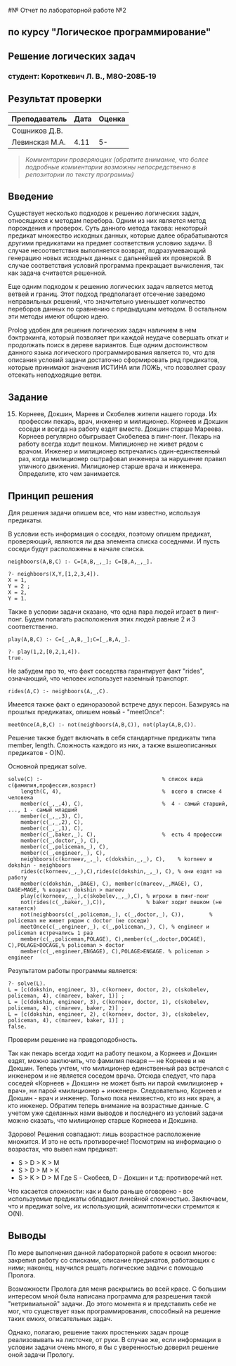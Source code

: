 #№ Отчет по лабораторной работе №2
## по курсу "Логическое программирование"

## Решение логических задач

### студент: Короткевич Л. В., М8О-208Б-19

## Результат проверки

| Преподаватель     | Дата         |  Оценка       |
|-------------------|--------------|---------------|
| Сошников Д.В. |              |               |
| Левинская М.А.|     4.11     |       5-      |

> *Комментарии проверяющих (обратите внимание, что более подробные комментарии возможны непосредственно в репозитории по тексту программы)*

## Введение

Существует несколько подходов к решению логических задач, относящихся к методам перебора. Одним из них является метод порождения и проверок. Суть данного метода такова: некоторый предикат множество исходных данных, которые далее обрабатываются другими предикатами на предмет соответствия условию задачи. В случае несоответствия выполняется возврат, подразумевающий генерацию новых исходных данных с дальнейшей их проверкой. В случае соответствия условий программа прекращает вычисления, так как задача считается решенной.

Еще одним подходом к решению логических задач является метод ветвей и границ. Этот подход предполагает отсечение заведомо неправильных решений, что значительно уменьшает количество переборов данных по сравнению с предыдущим методом. В остальном эти методы имеют общюю идею.

Prolog удобен для решения логических задач наличием в нем бэктрэкинга, который позволяет при каждой неудаче совершать откат и продолжать поиск в дереве вариантов. Еще одним достоинством данного языка логического программирования является то, что для описания условий задачи достаточно сформировать ряд предикатов, которые принимают значения ИСТИНА или ЛОЖЬ, что позволяет сразу отсекать неподходящие ветви.

## Задание

15. Корнеев, Докшин, Мареев и Скобелев жители нашего города. Их профессии пекарь, врач, инженер и милиционер. Корнеев и Докшин соседи и всегда на работу ездят вместе. Докшин старше Мареева. Корнеев регулярно обыгрывает Скобелева в пинг-понг. Пекарь на работу всегда ходит пешком. Милиционер не живет рядом с врачом. Инженер и милиционер встречались один-единственный раз, когда милиционер оштрафовал инженера за нарушение правил уличного движения. Милиционер старше врача и инженера. Определите, кто чем занимается.

## Принцип решения

Для решения задачи опишем все, что нам известно, используя предикаты.

В условии есть информация о соседях, поэтому опишем предикат, проверяющий, являются ли два элемента списка соседними. И пусть соседи будут расположены в начале списка.

```
neighboors(А,B,С) :- С=[А,B,_,_]; С=[B,А,_,_].
```
```
?- neighboors(X,Y,[1,2,3,4]).
X = 1,
Y = 2 ;
X = 2,
Y = 1.
```

Также в условии задачи сказано, что одна пара людей играет в пинг-понг. Будем полагать расположения этих людей равные 2 и 3 соответственно. 

```
play(А,B,С) :- С=[_,А,B,_];С=[_,B,А,_]. 
```
```
?- play(1,2,[0,2,1,4]).
true.
```

Не забудем про то, что факт соседства гарантирует факт "rides", означающий, что человек использует наземный транспорт. 

```
rides(А,С) :- neighboors(А,_,С).
```

Имеется также факт о единоразовой встрече двух персон. Базируясь на прошлых предикатах, опишем новый - "meetOnce":
```
meetOnce(А,B,С) :- not(neighboors(А,B,С)), not(play(А,B,С)).
```

Решение также будет включать в себя стандартные предикаты типа member, length. Сложность каждого из них, а также вышеописанных предикатов - O(N).

Основной предикат solve.

```
solve(С) :-                                      % список вида с(фамилия,профессия,возраст)
    length(С, 4),                                %  всего в списке 4 человека
    member(с(_,_,4), С),                         %  4 - самый старший, ..., 1 - самый младший  
    member(с(_,_,3), С),                         
    member(с(_,_,2), С),                         
    member(с(_,_,1), С),                         
    member(с(_,baker,_), С),                     %  есть 4 профессии    
    member(с(_,doctor,_), С),                    
    member(с(_,policeman,_), С),                 
    member(с(_,engineer,_), С),                  
    neighboors(с(korneev,_,_), с(dokshin,_,_), С),    % korneev и dokshin - neighboors
    rides(с(korneev,_,_),С),rides(с(dokshin,_,_), С), % они ездят на работу
    member(с(dokshin,_,DAGE), С), member(с(mareev,_,MAGE), С), DAGE>MAGE, % возраст dokshin > mareev
    play(с(korneev,_,_),с(skobelev,_,_),С), % игроки в пинг-понг
    not(rides(с(_,baker,_),С)),             % baker ходит пешком (не катается)
    not(neighboors(с(_,policeman,_), с(_,doctor,_), С)),        % policeman не живет рядом с doctor (не соседи)
    meetOnce(с(_,engineer,_), с(_,policeman,_), С), % engineer и policeman встречались 1 раз 
    member(с(_,policeman,POLAGE), С),member(с(_,doctor,DOCAGE), С),POLAGE>DOCAGE,% policeman > doctor 
    member(с(_,engineer,ENGAGE), С),POLAGE>ENGAGE. % policeman > engineer
```

Результатом работы программы является:

```
?- solve(L).
L = [с(dokshin, engineer, 3), с(korneev, doctor, 2), с(skobelev, policeman, 4), с(mareev, baker, 1)] ;
L = [с(dokshin, engineer, 3), с(korneev, doctor, 1), с(skobelev, policeman, 4), с(mareev, baker, 2)] ;
L = [с(dokshin, engineer, 2), с(korneev, doctor, 3), с(skobelev, policeman, 4), с(mareev, baker, 1)] ;
false.
```

Проверим решение на правдоподобность.

Так как пекарь всегда ходит на работу пешком, а Корнеев и Докшин ездят, можно заключить, что фамилия пекаря — не Корнеев и не Докшин. Теперь учтем, что милиционер единственный раз встречался с инженером и не является соседом врача. Отсюда следует, что пара соседей «Корнеев + Докшин» не может быть ни парой «милиционер + врач», ни парой «милиционер + инженер».  Следовательно, Корнеев и Докшин - врач и инженер. Только пока неизвестно, кто из них врач, а кто инженер. Обратим теперь внимание на возрастные данные. С учетом уже сделанных нами выводов и последнего из условий задачи можно сказать, что милиционер старше Корнеева и Докшина.

Здорово! Решения совпадают: лишь возрастное расположение множится. И это не есть противоречие! Посмотрим на информацию о возрастах, что вывел нам предикат:
* S > D > K > M 
* S > D > M > K
* S > K > D > M
Где S - Скобеев, D - Докшин и т.д: противоречий нет.

Что касается сложности: как и было раньше оговорено - все используемые предикаты обладают линейной сложностью. Заключаем, что и предикат solve, их использующий, асимптотически стремится к O(N).

## Выводы

По мере выполнения данной лабораторной работе я освоил многое: закрепил работу со списками, описание предикатов, работающих с ними; наконец, научился решать логические задачи с помощью Пролога.

Возможности Пролога для меня раскрылись во всей красе. С большим интересом мной была написана программа для разрешения такой "нетривиальной" задачи. До этого момента я и представить себе не мог, что существует язык программирования, способный на решение таких емких, описательных задач. 

Однако, полагаю, решение таких простеньких задач проще реализовывать на листочке, от руки. В случае же, если информации в условии задачи очень много, я бы с уверенностью доверил решение оной задачи Прологу. 

